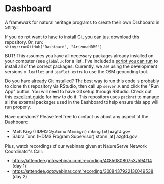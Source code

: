 # Dashboard
A framework for natural heritage programs to create their own Dashboard in Shiny!

If you do not want to have to install Git, you can just download this repository. Or, run:  
`shiny::runGitHub("Dashboard", "ArizonaHDMS")`

BUT! This assumes you have all necessary packages already installed on your computer (see `global.R` for a list). I've included a [script you can run](https://github.com/ArizonaHDMS/Dashboard/blob/master/scripts/install_packages.R) to install all of the correct packages. Currently, we are using the development versions of `leaflet` and `leaflet.extra` to use the OSM geocoding tool.

Do you have already Git installed? The best way to run this code is probably to clone this repository via RStudio, then call up `server.R` and click the "Run App" button. You will need to have Git setup through RStudio. Check out this [excellent guide](http://happygitwithr.com/) for how to do it. This repository uses `packrat` to manage all the external packages used in the Dashboard to help ensure this app will run properly.

Have questions? Please feel free to contact us about any aspect of the Dashboard:
* Matt King (HDMS Systems Manager) mking [at] azgfd.gov
* Sabra Tonn (HDMS Program Supervisor) stonn [at] azgfd.gov

Plus, watch recordings of our webinars given at NatureServe Network Coordinator's Call:
* https://attendee.gotowebinar.com/recording/4085080807537594114 (day 1)
* https://attendee.gotowebinar.com/recording/3008437922130049538 (day 2)
